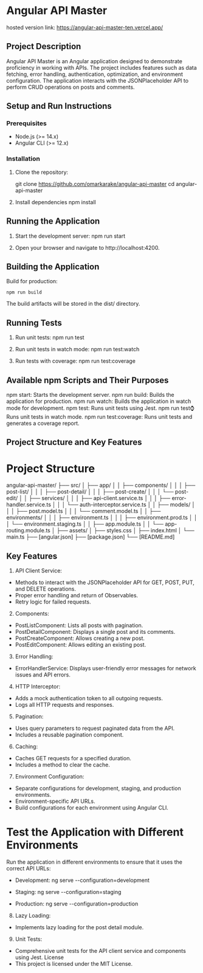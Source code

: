 # Angular API Master

hosted version link: https://angular-api-master-ten.vercel.app/

## Project Description

Angular API Master is an Angular application designed to demonstrate proficiency in working with APIs. The project includes features such as data fetching, error handling, authentication, optimization, and environment configuration. The application interacts with the JSONPlaceholder API to perform CRUD operations on posts and comments.

## Setup and Run Instructions

### Prerequisites

- Node.js (>= 14.x)
- Angular CLI (>= 12.x)

### Installation

1. Clone the repository:

   git clone https://github.com/omarkarake/angular-api-master
   cd angular-api-master

2. Install dependencies
   npm install

## Running the Application

1. Start the development server:
   npm run start

2. Open your browser and navigate to http://localhost:4200.

## Building the Application

Build for production:

    npm run build

The build artifacts will be stored in the dist/ directory.

## Running Tests
1. Run unit tests:
    npm run test

2. Run unit tests in watch mode:
    npm run test:watch

3. Run tests with coverage:
    npm run test:coverage

## Available npm Scripts and Their Purposes
npm start: Starts the development server.
npm run build: Builds the application for production.
npm run watch: Builds the application in watch mode for development.
npm test: Runs unit tests using Jest.
npm run test:watch: Runs unit tests in watch mode.
npm run test:coverage: Runs unit tests and generates a coverage report.

## Project Structure and Key Features
# Project Structure

angular-api-master/
├── src/
│   ├── app/
│   │   ├── components/
│   │   │   ├── post-list/
│   │   │   ├── post-detail/
│   │   │   ├── post-create/
│   │   │   └── post-edit/
│   │   ├── services/
│   │   │   ├── api-client.service.ts
│   │   │   ├── error-handler.service.ts
│   │   │   └── auth-interceptor.service.ts
│   │   ├── models/
│   │   │   ├── post.model.ts
│   │   │   └── comment.model.ts
│   │   ├── environments/
│   │   │   ├── environment.ts
│   │   │   ├── environment.prod.ts
│   │   │   └── environment.staging.ts
│   │   ├── app.module.ts
│   │   └── app-routing.module.ts
│   ├── assets/
│   ├── styles.css
│   ├── index.html
│   └── main.ts
├── [angular.json]
├── [package.json]
└── [README.md]

## Key Features
1. API Client Service:

- Methods to interact with the JSONPlaceholder API for GET, POST, PUT, and DELETE operations.
- Proper error handling and return of Observables.
- Retry logic for failed requests.

2. Components:

- PostListComponent: Lists all posts with pagination.
- PostDetailComponent: Displays a single post and its comments.
- PostCreateComponent: Allows creating a new post.
- PostEditComponent: Allows editing an existing post.

3. Error Handling:

- ErrorHandlerService: Displays user-friendly error messages for network issues and API errors.

4. HTTP Interceptor:

- Adds a mock authentication token to all outgoing requests.
- Logs all HTTP requests and responses.

5. Pagination:

- Uses query parameters to request paginated data from the API.
- Includes a reusable pagination component.

6. Caching:

- Caches GET requests for a specified duration.
- Includes a method to clear the cache.

7. Environment Configuration:

- Separate configurations for development, staging, and production environments.
- Environment-specific API URLs.
- Build configurations for each environment using Angular CLI.

# Test the Application with Different Environments
Run the application in different environments to ensure that it uses the correct API URLs:

- Development: ng serve --configuration=development

- Staging: ng serve --configuration=staging

- Production: ng serve --configuration=production

8. Lazy Loading:

- Implements lazy loading for the post detail module.

9. Unit Tests:

- Comprehensive unit tests for the API client service and components using Jest.
License
- This project is licensed under the MIT License.

